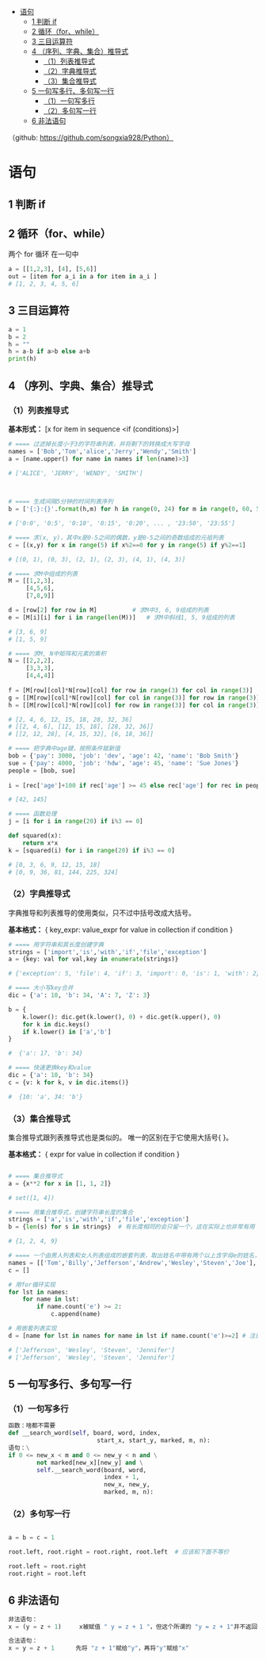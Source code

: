 


- [语句](#语句)
  - [1 判断 if](#1-判断-if)
  - [2 循环（for、while）](#2-循环forwhile)
  - [3 三目运算符](#3-三目运算符)
  - [4 （序列、字典、集合）推导式](#4-序列字典集合推导式)
    - [（1）列表推导式](#1列表推导式)
    - [（2）字典推导式](#2字典推导式)
    - [（3）集合推导式](#3集合推导式)
  - [5 一句写多行、多句写一行](#5-一句写多行多句写一行)
    - [（1）一句写多行](#1一句写多行)
    - [（2）多句写一行](#2多句写一行)
  - [6 非法语句](#6-非法语句)



（github: https://github.com/songxia928/Python）



# 语句
## 1 判断 if 




## 2 循环（for、while）


两个 for 循环 在一句中
```python
a = [[1,2,3], [4], [5,6]]
out = [item for a_i in a for item in a_i ]   
# [1, 2, 3, 4, 5, 6]
```


## 3 三目运算符 

```python
a = 1
b = 2
h = ""
h = a-b if a>b else a+b
print(h)
```


## 4 （序列、字典、集合）推导式 


### （1）列表推导式

**基本形式：** [x for item in sequence <if (conditions)>]


```python
# ==== 过滤掉长度小于3的字符串列表，并将剩下的转换成大写字母
names = ['Bob','Tom','alice','Jerry','Wendy','Smith'] 
a = [name.upper() for name in names if len(name)>3] 

# ['ALICE', 'JERRY', 'WENDY', 'SMITH']

​

# ==== 生成间隔5分钟的时间列表序列
b = ['{:}:{}'.format(h,m) for h in range(0, 24) for m in range(0, 60, 5)]  

# ['0:0', '0:5', '0:10', '0:15', '0:20', ... , '23:50', '23:55']

# ==== 求(x, y)，其中x是0-5之间的偶数，y是0-5之间的奇数组成的元祖列表
c = [(x,y) for x in range(5) if x%2==0 for y in range(5) if y%2==1] 

# [(0, 1), (0, 3), (2, 1), (2, 3), (4, 1), (4, 3)]

# ==== 求M中组成的列表
M = [[1,2,3], 
     [4,5,6], 
     [7,8,9]] 

d = [row[2] for row in M]          # 求M中3, 6, 9组成的列表
e = [M[i][i] for i in range(len(M))]   # 求M中斜线1, 5, 9组成的列表 

# [3, 6, 9]
# [1, 5, 9]

# ==== 求M, N中矩阵和元素的乘积
N = [[2,2,2],
     [3,3,3],
     [4,4,4]] 
​
f = [M[row][col]*N[row][col] for row in range(3) for col in range(3)] 
g = [[M[row][col]*N[row][col] for col in range(3)] for row in range(3)] 
h = [[M[row][col]*N[row][col] for row in range(3)] for col in range(3)] 

# [2, 4, 6, 12, 15, 18, 28, 32, 36]
# [[2, 4, 6], [12, 15, 18], [28, 32, 36]]
# [[2, 12, 28], [4, 15, 32], [6, 18, 36]]

# ==== 把字典中age键，按照条件赋新值
bob = {'pay': 3000, 'job': 'dev', 'age': 42, 'name': 'Bob Smith'} 
sue = {'pay': 4000, 'job': 'hdw', 'age': 45, 'name': 'Sue Jones'} 
people = [bob, sue] 
​
i = [rec['age']+100 if rec['age'] >= 45 else rec['age'] for rec in people] # 注意for位置 

# [42, 145]

# ==== 函数处理
j = [i for i in range(20) if i%3 == 0]

def squared(x):
    return x*x
k = [squared(i) for i in range(20) if i%3 == 0]

# [0, 3, 6, 9, 12, 15, 18]
# [0, 9, 36, 81, 144, 225, 324]

```


### （2）字典推导式
字典推导和列表推导的使用类似，只不过中括号改成大括号。

**基本格式：** { key_expr: value_expr for value in collection if condition }

```python
# ==== 用字符串和其长度创建字典
strings = ['import','is','with','if','file','exception']
a = {key: val for val,key in enumerate(strings)}

# {'exception': 5, 'file': 4, 'if': 3, 'import': 0, 'is': 1, 'with': 2}

# ==== 大小写key合并
dic = {'a': 10, 'b': 34, 'A': 7, 'Z': 3}

b = {
    k.lower(): dic.get(k.lower(), 0) + dic.get(k.upper(), 0)
    for k in dic.keys()
    if k.lower() in ['a','b']
}

#  {'a': 17, 'b': 34}

# ==== 快速更换key和value
dic = {'a': 10, 'b': 34}
c = {v: k for k, v in dic.items()}

#  {10: 'a', 34: 'b'}

```



### （3）集合推导式
集合推导式跟列表推导式也是类似的。 唯一的区别在于它使用大括号{ }。

**基本格式：** { expr for value in collection if condition }
```python

# ==== 集合推导式
a = {x**2 for x in [1, 1, 2]}

# set([1, 4])

# ==== 用集合推导式，创建字符串长度的集合
strings = ['a','is','with','if','file','exception'] 
b = {len(s) for s in strings}  # 有长度相同的会只留一个，这在实际上也非常有用 

# {1, 2, 4, 9}

# ==== 一个由男人列表和女人列表组成的嵌套列表，取出姓名中带有两个以上含字母e的姓名，组成列表
names = [['Tom','Billy','Jefferson','Andrew','Wesley','Steven','Joe'], ['Alice','Jill','Ana','Wendy','Jennifer','Sherry','Eva']]
c = [] 

# 用for循环实现
for lst in names:
    for name in lst: 
        if name.count('e') >= 2: 
            c.append(name)

# 用嵌套列表实现
d = [name for lst in names for name in lst if name.count('e')>=2] # 注意遍历顺序，这是实现的关键 

# ['Jefferson', 'Wesley', 'Steven', 'Jennifer']
# ['Jefferson', 'Wesley', 'Steven', 'Jennifer']

```


## 5 一句写多行、多句写一行
### （1）一句写多行
```python
函数：啥都不需要
def __search_word(self, board, word, index,
                         start_x, start_y, marked, m, n): 
语句：\
if 0 <= new_x < m and 0 <= new_y < n and \
        not marked[new_x][new_y] and \
        self.__search_word(board, word,
                           index + 1,
                           new_x, new_y,
                           marked, m, n):
```

### （2）多句写一行
```python

a = b = c = 1 

root.left, root.right = root.right, root.left  # 应该和下面不等价

root.left = root.right   
root.right = root.left
```


## 6 非法语句

```python
非法语句：
x = (y = z + 1)     x被赋值 " y = z + 1 "，但这个所谓的 "y = z + 1"并不返回任何值，所以这是一个错误的赋值语句，这是非法的。

合法语句：
x = y = z + 1      先将 "z + 1"赋给"y"，再将"y"赋给"x"
```

